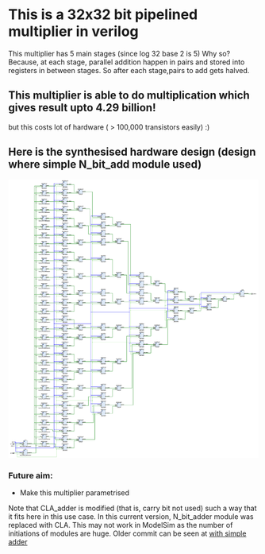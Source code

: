 # This is a 32x32 bit pipelined multiplier in verilog
This multiplier has 5 main stages (since log 32 base 2 is 5) Why so?
Because, at each stage, parallel addition happen in pairs and stored into registers in between stages. So after each stage,pairs to add gets halved.

## This multiplier is able to do multiplication which gives result upto 4.29 billion!
but this costs lot of hardware ( > 100,000 transistors easily) :) 

## Here is the synthesised hardware design (design where simple N_bit_add module used)
![schematic](https://raw.githubusercontent.com/uma899/32_bit_pipelined_mul/refs/heads/main/schematic.jpg)


### Future aim: 
* Make this multiplier parametrised

Note that CLA_adder is modified (that is, carry bit not used) such a way that it fits here in this use case. In this current version, N_bit_adder module was replaced with CLA. This may not work in ModelSim as the number of initiations of modules are huge.
Older commit can be seen at [with simple adder](https://github.com/uma899/32_bit_pipelined_mul/commit/28d3134ebd90daa980d8d6c15a1b724964c302c8#diff-cb23eab430db53bf7724d8bb84ea0d08945b3ec7f8e78012f119539d026ccd97)
